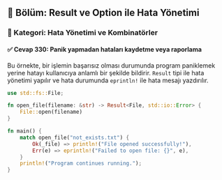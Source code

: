 ## 📘 Bölüm: Result ve Option ile Hata Yönetimi  
### 🔹 Kategori: Hata Yönetimi ve Kombinatörler  
#### ✅ Cevap 330: Panik yapmadan hataları kaydetme veya raporlama

Bu örnekte, bir işlemin başarısız olması durumunda program paniklemek yerine hatayı kullanıcıya anlamlı bir şekilde bildirir. `Result` tipi ile hata yönetimi yapılır ve hata durumunda `eprintln!` ile hata mesajı yazdırılır.

```rust
use std::fs::File;

fn open_file(filename: &str) -> Result<File, std::io::Error> {
    File::open(filename)
}

fn main() {
    match open_file("not_exists.txt") {
        Ok(_file) => println!("File opened successfully!"),
        Err(e) => eprintln!("Failed to open file: {}", e),
    }
    println!("Program continues running.");
}
```
